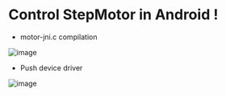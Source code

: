 # Control StepMotor in Android !

- motor-jni.c compilation

![image](https://user-images.githubusercontent.com/53115254/93733078-e0d4b700-fc0e-11ea-87e9-ac8fd0788099.png)

- Push device driver

![image](https://user-images.githubusercontent.com/53115254/93733082-e8945b80-fc0e-11ea-84ad-3e7bd87b259d.png)
